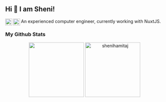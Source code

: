 ## Hi 👋 I am Sheni!
An experienced computer engineer, currently working with NuxtJS.
[<img align="left" alt="shenihamitaj | LinkedIn" width="22px" src="https://cdn.jsdelivr.net/npm/simple-icons@v3/icons/linkedin.svg" />][linkedin]
[<img align="left" alt="shenihamitaj | Instagram" width="22px" src="https://cdn.jsdelivr.net/npm/simple-icons@v3/icons/instagram.svg" />][instagram]

[instagram]: https://www.instagram.com/shenihamitaj/
[linkedin]: https://www.linkedin.com/in/shenihamitaj/


### My Github Stats
<p align = "center">
  <img height=175 src = "https://github-readme-stats.vercel.app/api?username=jajosheni&show_icons=true&theme=radical&line_height=27">
  <img height=175 src = "https://github-readme-stats.vercel.app/api/top-langs?username=jajosheni&show_icons=true&theme=radical&locale=en&layout=compact" alt="shenihamitaj" />
</p>
 

